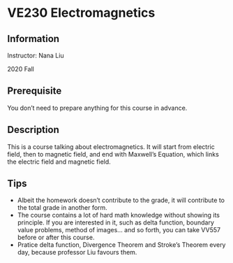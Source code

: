 # VE230 Electromagnetics

## Information

Instructor: Nana Liu

2020 Fall

## Prerequisite

You don’t need to prepare anything for this course in advance.

## Description

This is a course talking about electromagnetics. It will start from electric field, then to magnetic field, and end with Maxwell’s Equation, which links the electric field and magnetic field.

## Tips

- Albeit the homework doesn’t contribute to the grade, it will contribute to the total grade in another form.
- The course contains a lot of hard math knowledge without showing its principle. If you are interested in it, such as delta function, boundary value problems, method of images… and so forth, you can take VV557 before or after this course.
- Pratice delta function, Divergence Theorem and Stroke’s Theorem every day, because professor Liu favours them.

 
